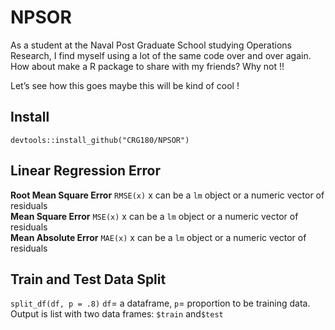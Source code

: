 # NPSOR

As a student at the Naval Post Graduate School studying Operations Research, I find myself using a lot of the same code over and over again. How about make a R package to share with my friends? Why not !!

Let’s see how this goes maybe this will be kind of cool !

## Install

`devtools::install_github("CRG180/NPSOR")`

## Linear Regression Error

**Root Mean Square Error** `RMSE(x)` x can be a `lm` object or a numeric vector of residuals <br>
**Mean Square Error** `MSE(x)` x can be a `lm` object or a numeric vector of residuals <br>
**Mean Absolute Error** `MAE(x)` x can be a `lm` object or a numeric vector of residuals

## Train and Test Data Split 
`split_df(df, p = .8)` `df`= a dataframe, `p`= proportion to be training data. Output is list with two data frames: `$train` and`$test`  
